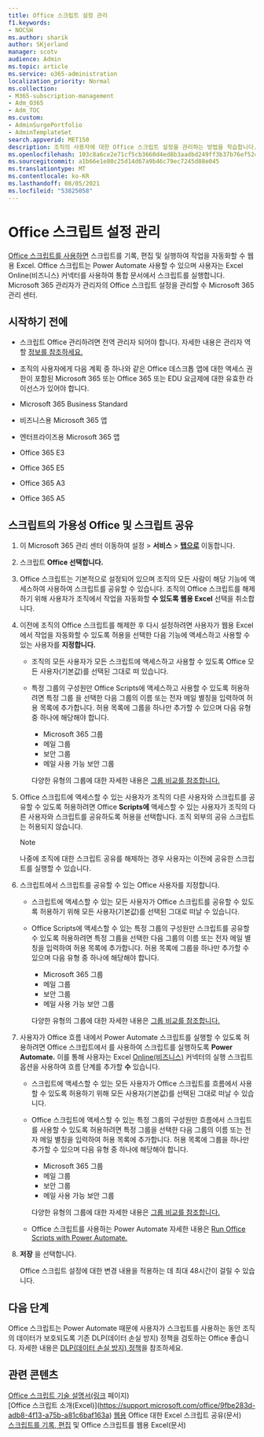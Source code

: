 ```yaml
---
title: Office 스크립트 설정 관리
f1.keywords:
- NOCSH
ms.author: sharik
author: SKjerland
manager: scotv
audience: Admin
ms.topic: article
ms.service: o365-administration
localization_priority: Normal
ms.collection:
- M365-subscription-management
- Adm_O365
- Adm_TOC
ms.custom:
- AdminSurgePortfolio
- AdminTemplateSet
search.appverid: MET150
description: 조직의 사용자에 대한 Office 스크립트 설정을 관리하는 방법을 학습합니다.
ms.openlocfilehash: 103c8a6ce2e71cf5cb3660d4ed8b3aadbd249ff3b37b76ef5243c6132b8cfe54
ms.sourcegitcommit: a1b66e1e80c25d14d67a9b46c79ec7245d88e045
ms.translationtype: MT
ms.contentlocale: ko-KR
ms.lasthandoff: 08/05/2021
ms.locfileid: "53825058"
---
```

# <a name="manage-office-scripts-settings"></a>Office 스크립트 설정 관리

[Office 스크립트를 사용하면](/office/dev/scripts) 스크립트를 기록, 편집 및 실행하여 작업을 자동화할 수 웹용 Excel. Office 스크립트는 Power Automate 사용할 수 있으며 사용자는 Excel Online(비즈니스) 커넥터를 사용하여 통합 문서에서 스크립트를 실행합니다. Microsoft 365 관리자가 관리자의 Office 스크립트 설정을 관리할 수 Microsoft 365 관리 센터.

## <a name="before-you-begin"></a>시작하기 전에

- 스크립트 Office 관리하려면 전역 관리자 되어야 합니다. 자세한 내용은 관리자 역할 [정보를 참조하세요.](../add-users/about-admin-roles.md)

- 조직의 사용자에게 다음 계획 중 하나와 같은 Office 데스크톱 앱에 대한 액세스 권한이 포함된 Microsoft 365 또는 Office 365 또는 EDU 요금제에 대한 유효한 라이선스가 있어야 합니다.

- Microsoft 365 Business Standard
- 비즈니스용 Microsoft 365 앱
- 엔터프라이즈용 Microsoft 365 앱
- Office 365 E3
- Office 365 E5
- Office 365 A3
- Office 365 A5

## <a name="manage-availability-of-office-scripts-and-sharing-of-scripts"></a>스크립트의 가용성 Office 및 스크립트 공유

1. 이 Microsoft 365 관리 센터 이동하여 설정  \> **서비스** \> **[탭으로](https://go.microsoft.com/fwlink/p/?linkid=2053743)** 이동합니다.

2. 스크립트 **Office 선택합니다.**

3. Office 스크립트는 기본적으로 설정되어 있으며 조직의 모든 사람이 해당 기능에 액세스하여 사용하여 스크립트를 공유할 수 있습니다. 조직의 Office 스크립트를 해제하기 위해 사용자가 조직에서 작업을 자동화할 **수 있도록 웹용 Excel** 선택을 취소합니다.

4. 이전에 조직의 Office 스크립트를 해제한 후 다시 설정하려면 사용자가 웹용 Excel 에서 작업을 자동화할 수 있도록 허용을 선택한 다음 기능에 액세스하고 사용할 수 있는 사용자를 **지정합니다.**

    - 조직의 모든 사용자가 모든 스크립트에 액세스하고 사용할 수 있도록  Office 모든 사용자(기본값)를 선택된 그대로 떠 있습니다.

    - 특정 그룹의 구성원만 Office Scripts에 액세스하고 사용할 수 있도록 허용하려면 특정 그룹 을 선택한 다음 그룹의 이름 또는 전자 메일 별칭을 입력하여 허용 목록에 추가합니다. 허용 목록에 그룹을 하나만 추가할 수 있으며 다음 유형 중 하나에 해당해야 합니다.
        - Microsoft 365 그룹
        - 메일 그룹
        - 보안 그룹
        - 메일 사용 가능 보안 그룹

        다양한 유형의 그룹에 대한 자세한 내용은 [그룹 비교를 참조합니다.](../create-groups/compare-groups.md)

5. Office 스크립트에 액세스할 수 있는 사용자가 조직의 다른 사용자와 스크립트를 공유할 수 있도록 허용하려면 Office **Scripts에** 액세스할 수 있는 사용자가 조직의 다른 사용자와 스크립트를 공유하도록 허용을 선택합니다. 조직 외부의 공유 스크립트는 허용되지 않습니다.

    > [!NOTE]
    > 나중에 조직에 대한 스크립트 공유를 해제하는 경우 사용자는 이전에 공유한 스크립트를 실행할 수 있습니다.

6. 스크립트에서 스크립트를 공유할 수 있는 Office 사용자를 지정합니다.

    - 스크립트에 액세스할 수 있는 모든 사용자가 Office 스크립트를 공유할  수 있도록 허용하기 위해 모든 사용자(기본값)를 선택된 그대로 떠날 수 있습니다.

    - Office Scripts에 액세스할 수 있는 특정 그룹의 구성원만 스크립트를 공유할 수 있도록 허용하려면 특정 그룹을 선택한 다음 그룹의 이름 또는 전자 메일 별칭을 입력하여 허용 목록에 추가합니다. 허용 목록에 그룹을 하나만 추가할 수 있으며 다음 유형 중 하나에 해당해야 합니다.
        - Microsoft 365 그룹
        - 메일 그룹
        - 보안 그룹
        - 메일 사용 가능 보안 그룹

        다양한 유형의 그룹에 대한 자세한 내용은 [그룹 비교를 참조합니다.](../create-groups/compare-groups.md)

7. 사용자가 Office 흐름 내에서 Power Automate 스크립트를 실행할 수 있도록 허용하려면 Office 스크립트에서 를 사용하여 스크립트를 실행하도록 **Power Automate.** 이를 통해 사용자는 Excel [Online(비즈니스)](/connectors/excelonlinebusiness) 커넥터의 실행 스크립트 옵션을 사용하여 흐름 단계를 추가할 **수** 있습니다.

    - 스크립트에 액세스할 수 있는 모든 사용자가 Office 스크립트를 흐름에서 사용할  수 있도록 허용하기 위해 모든 사용자(기본값)를 선택된 그대로 떠날 수 있습니다.

    - Office 스크립트에 액세스할 수 있는 특정 그룹의 구성원만 흐름에서 스크립트를 사용할 수 있도록 허용하려면 특정 그룹을 선택한 다음 그룹의 이름 또는 전자 메일 별칭을 입력하여 허용 목록에 추가합니다. 허용 목록에 그룹을 하나만 추가할 수 있으며 다음 유형 중 하나에 해당해야 합니다.
        - Microsoft 365 그룹
        - 메일 그룹
        - 보안 그룹
        - 메일 사용 가능 보안 그룹

        다양한 유형의 그룹에 대한 자세한 내용은 [그룹 비교를 참조합니다.](../create-groups/compare-groups.md)

    - Office 스크립트를 사용하는 Power Automate 자세한 내용은 [Run Office Scripts with Power Automate.](/office/dev/scripts/develop/power-automate-integration)

8. **저장** 을 선택합니다.

    Office 스크립트 설정에 대한 변경 내용을 적용하는 데 최대 48시간이 걸릴 수 있습니다.

## <a name="next-steps"></a>다음 단계

Office 스크립트는 Power Automate 때문에 사용자가 스크립트를 사용하는 동안 조직의 데이터가 보호되도록 기존 DLP(데이터 손실 방지) 정책을 검토하는 Office 좋습니다. 자세한 내용은 [DLP(데이터 손실 방지) 정책](/power-automate/prevent-data-loss)을 참조하세요.

## <a name="related-content"></a>관련 콘텐츠

[Office 스크립트 기술 설명서(링크](/office/dev/scripts/) 페이지)\
[Office 스크립트 소개(Excel)\](https://support.microsoft.com/office/9fbe283d-adb8-4f13-a75b-a81c6baf163a)
[웹용](https://support.microsoft.com/office/226eddbc-3a44-4540-acfe-fccda3d1122b) Office 대한 Excel 스크립트 공유(문서)\
[스크립트를 기록, 편집](/office/dev/scripts/tutorials/excel-tutorial) 및 Office 스크립트를 웹용 Excel(문서)
